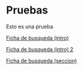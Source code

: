 [](<rem encoding: utf-8>)

# Pruebas

Esto es una prueba

[Ficha de busqueda (intro)](ficha_de_busqueda/introduccion.md)

<a href="ficha_de_busqueda/introduccion.md">Ficha de busqueda (intro) 2</a>

[Ficha de busqueda (seccion)](ficha_de_busqueda/_seccion.md)
